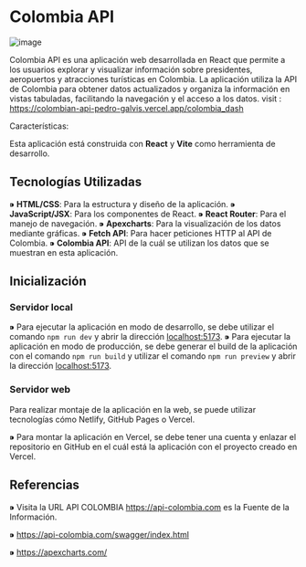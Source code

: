 # Colombia API
![image](https://github.com/user-attachments/assets/be4b7473-aa19-4fbe-a43e-64fba91237d4)

Colombia API es una aplicación web desarrollada en React que permite a los usuarios explorar y visualizar información sobre presidentes, aeropuertos y atracciones turísticas en Colombia. La aplicación utiliza la API de Colombia para obtener datos actualizados y organiza la información en vistas tabuladas, facilitando la navegación y el acceso a los datos.
visit : https://colombian-api-pedro-galvis.vercel.app/colombia_dash

Características:

Esta aplicación está construida con **React** y **Vite** como herramienta de desarrollo.

## Tecnologías Utilizadas

⁍ **HTML/CSS**: Para la estructura y diseño de la aplicación.
⁍ **JavaScript/JSX**: Para los componentes de React.
⁍ **React Router**: Para el manejo de navegación.
⁍ **Apexcharts**: Para la visualización de los datos mediante gráficas.
⁍ **Fetch API**: Para hacer peticiones HTTP al API de Colombia.
⁍ **Colombia API**: API de la cuál se utilizan los datos que se muestran en esta aplicación.

## Inicialización

### Servidor local

⁍ Para ejecutar la aplicación en modo de desarrollo, se debe utilizar el comando ```npm run dev``` y abrir la dirección [localhost:5173](localhost:5173).
⁍ Para ejecutar la aplicación en modo de producción, se debe generar el build de la aplicación con el comando ```npm run build``` y utilizar el comando ```npm run preview``` y abrir la dirección [localhost:5173](localhost:5173).

### Servidor web

Para realizar montaje de la aplicación en la web, se puede utilizar tecnologías cómo Netlify, GitHub Pages o Vercel.

⁍ Para montar la aplicación en Vercel, se debe tener una cuenta y enlazar el repositorio en GitHub en el cuál está la aplicación con el proyecto creado en Vercel.



## Referencias

⁍ Visita la URL API COLOMBIA https://api-colombia.com es la Fuente de la Información.

⁍ https://api-colombia.com/swagger/index.html

⁍ https://apexcharts.com/

